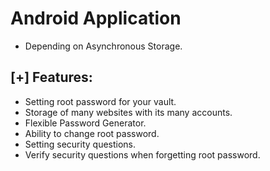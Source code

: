 # Android Application

- Depending on Asynchronous Storage.

[+] Features:
-------------
- Setting root password for your vault.
- Storage of many websites with its many accounts.
- Flexible Password Generator.
- Ability to change root password.
- Setting security questions.
- Verify security questions when forgetting root password.
